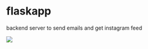 # flaskapp
backend server to send emails and get instagram feed

![](https://raw.githubusercontent.com/karataymarufemre/flaskapp/master/app_diagram.png)
